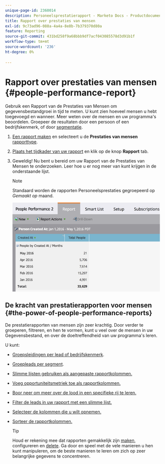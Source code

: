 ```yaml
---
unique-page-id: 2360014
description: Personeelsprestatierapport - Marketo Docs - Productdocumentatie
title: Rapport over prestaties van mensen
exl-id: 9c73ad96-088a-4a4a-8e8b-7b379370d80a
feature: Reporting
source-git-commit: 431bd258f9a68bbb9df7acf043085578d3d91b1f
workflow-type: tm+mt
source-wordcount: '236'
ht-degree: 0%

---
```


# Rapport over prestaties van mensen {#people-performance-report}

Gebruik een Rapport van de Prestaties van Mensen om gegevensbestandgroei in tijd te meten. U kunt zien hoeveel mensen u hebt toegevoegd en wanneer. Meer weten over de mensen en uw programma&#39;s beoordelen. Groepeer de resultaten door een persoon of een bedrijfskenmerk, of door [segmentatie](/help/marketo/product-docs/personalization/segmentation-and-snippets/segmentation/create-a-segmentation.md).

1. [Een rapport maken](/help/marketo/product-docs/reporting/basic-reporting/creating-reports/create-a-report-in-a-program.md) en selecteert u de **Prestaties van mensen** [rapporttype](/help/marketo/product-docs/reporting/basic-reporting/report-types/report-type-overview.md).

1. [Plaats het tijdkader van uw rapport](/help/marketo/product-docs/reporting/basic-reporting/editing-reports/change-a-report-time-frame.md) en klik op de knop **Rapport** tab.

1. Geweldig! Nu bent u bereid om uw Rapport van de Prestaties van Mensen te onderzoeken. Leer hoe u er nog meer van kunt krijgen in de onderstaande lijst.

   >[!NOTE]
   >
   >Standaard worden de rapporten Personeelsprestaties gegroepeerd op *Gemaakt op* maand.

   ![](assets/one.png)

## De kracht van prestatierapporten voor mensen {#the-power-of-people-performance-reports}

De prestatierapporten van mensen zijn zeer krachtig. Door verder te groeperen, filtreren, en hen te vormen, kunt u veel over de mensen in uw Gegevensbestand, en over de doeltreffendheid van uw programma&#39;s leren.

U kunt:

* [Groepsleidingen per lead of bedrijfskenmerk](/help/marketo/product-docs/reporting/basic-reporting/report-activity/group-person-reports-by-attribute.md).
* [Groepleads per segment](/help/marketo/product-docs/personalization/segmentation-and-snippets/segmentation/group-person-reports-by-segment.md).
* [Slimme lijsten gebruiken als aangepaste rapportkolommen.](/help/marketo/product-docs/reporting/basic-reporting/editing-reports/add-custom-columns-to-a-person-report.md)
* [Voeg opportuniteitsmetriek toe als rapportkolommen.](/help/marketo/product-docs/reporting/basic-reporting/editing-reports/add-opportunity-columns-to-a-lead-report.md)
* [Boor neer om meer over de lood in een specifieke rij te leren.](/help/marketo/product-docs/reporting/basic-reporting/report-activity/drill-down-in-a-people-performance-report.md)
* [Filter de leads in uw rapport met een slimme lijst.](/help/marketo/product-docs/reporting/basic-reporting/editing-reports/filter-people-in-a-report-with-a-smart-list.md)
* [Selecteer de kolommen die u wilt opnemen.](/help/marketo/product-docs/reporting/basic-reporting/editing-reports/select-report-columns.md)
* [Sorteer de rapportkolommen.](/help/marketo/product-docs/reporting/basic-reporting/editing-reports/sort-report-on-columns.md)

  >[!TIP]
  >
  >Houd er rekening mee dat rapporten gemakkelijk zijn [maken](/help/marketo/product-docs/reporting/basic-reporting/creating-reports/create-a-report-in-a-program.md), configureren en [delete](/help/marketo/product-docs/reporting/basic-reporting/report-activity/delete-a-report.md). Ga door en speel met de vele manieren u hen kunt manipuleren, om de beste manieren te leren om zich op zeer belangrijke gegevens te concentreren.
